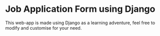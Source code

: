 # Job Application Form using Django

This web-app is made using Django as a learning adventure, feel free to modify and customise for your need. 